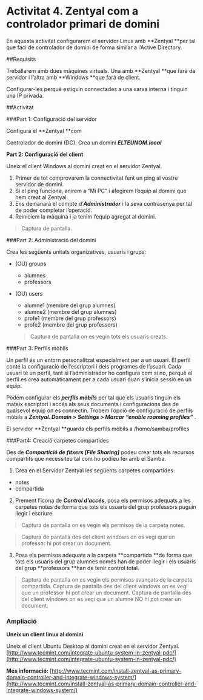 <!-- notoc -->

# Activitat 4. Zentyal com a controlador primari de domini

En aquesta activitat configurarem el servidor Linux amb **Zentyal **per tal que faci de controlador de domini de forma similar a l’Active Directory. 

##Requisits

Treballarem amb dues màquines virtuals. Una amb **Zentyal **que farà de servidor i l’altra amb **Windows **que farà de client.

Configurar-les perquè estiguin connectades a una xarxa interna i tinguin una IP privada.

##Activitat 

###Part 1: Configuració del servidor

Configura el **Zentyal **com 

Controlador de domini (DC).
Crea un domini **_ELTEUNOM.local_**

**Part 2: Configuració del client**

Uneix el client Windows al domini creat en el servidor Zentyal. 
  1. Primer de tot comprovarem la connectivitat fent un ping al vostre servidor de domini.  
  2. Si el ping funciona, anirem a “Mi PC” i afegirem l’equip al domini que hem creat al Zentyal.
  3. Ens demanarà el compte d’**_Administrador_** i la seva contrasenya per tal de poder completar l’operació.  
  4. Reiniciem la màquina i ja tenim l’equip agregat al domini.	

   > Captura de pantalla.

###Part 2: Administració del domini

Crea les següents unitats organizatives, usuaris i grups:
  * (OU) groups			
    * alumnes		
    * professors		
  * (OU) users				
    * alumne1 (membre del grup alumnes)			
    * alumne2 (membre del grup alumnes)			
    * profe1 (membre del grup professors)			
    * profe2 (membre del grup professors)

    >Captura de pantalla on es vegin tots els usuaris creats.

###Part 3: Perfils mòbils

Un perfil és un entorn personalitzat especialment per a un usuari. El perfil conté la configuració de l’escriptori i dels programes de l’usuari. Cada usuari té un perfil, tant si l’administrador ho configura com si no, perquè el perfil es crea automàticament per a cada usuari quan s’inicia sessió en un equip.  

Podem configurar els _**perfils mòbils**_ per tal que els usuaris tinguin els mateix escriptori i accés als seus documents i configuracions des de qualsevol equip on es connectin. Trobem l’opció de configuració de perfils mòbils a _**Zentyal. Domain > Settings > Marcar “enable roaming profiles”**_ .

El servidor **Zentyal **guarda els perfils mòbils a /home/samba/profiles

###Part4: Creació carpetes compartides

Des de **_Compartició de fitxers [File Sharing]_** podeu crear tots els recursos compartits que necessiteu tal com ho podíeu fer amb el Samba.  

1. Crea en el Servidor Zentyal les següents carpetes compartides:
  * notes
  * compartida

2. Prement l’icona de _**Control d’accés**_, posa els permisos adequats a les carpetes notes de forma que tots els usuaris del grup professors puguin llegir i escriure.

  > Captura de pantalla on es vegin els permisos de la carpeta notes.

  > Captura de pantalla des del client windows on es vegi que un professor hi pot crear un document.

3. Posa els permisos adequats a la carpeta **compartida **de forma que tots els usuaris del grup alumnes només han de poder llegir i els usuaris del grup **professors **han de tenir control total.

  > Captura de pantalla on es vegin els permisos avançats de la carpeta compartida.
  > Captura de pantalla des del client windows on es vegi que un professor hi pot crear un document.
  > Captura de pantalla des del client windows on es vegi que un alumne NO hi pot crear un document.

### Ampliació 
**Uneix un client linux al domini**

Uneix el client Ubuntu Desktop al domini creat en el servidor Zentyal. 
[http://www.tecmint.com/integrate-ubuntu-system-in-zentyal-pdc/](http://www.tecmint.com/integrate-ubuntu-system-in-zentyal-pdc/)


**Més informació:**
[http://www.tecmint.com/install-zentyal-as-primary-domain-controller-and-integrate-windows-system/](http://www.tecmint.com/install-zentyal-as-primary-domain-controller-and-integrate-windows-system/)


